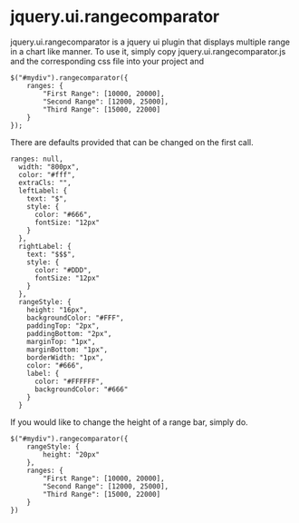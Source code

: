 # jquery.ui.rangecomparator

jquery.ui.rangecomparator is a jquery ui plugin that displays multiple range in a chart like manner. 
To use it, simply copy jquery.ui.rangecomparator.js and the corresponding css file into your project and

	$("#mydiv").rangecomparator({
		ranges: {
			"First Range": [10000, 20000],
			"Second Range": [12000, 25000],
			"Third Range": [15000, 22000]
		}
	});

There are defaults provided that can be changed on the first call.

	ranges: null,
      width: "800px",  
      color: "#fff",
      extraCls: "",
      leftLabel: {
        text: "$",
        style: {
          color: "#666",
          fontSize: "12px"
        }
      },
      rightLabel: {
        text: "$$$",
        style: {
          color: "#DDD",
          fontSize: "12px"
        }
      },
      rangeStyle: {
        height: "16px",
        backgroundColor: "#FFF",
        paddingTop: "2px",
        paddingBottom: "2px",
        marginTop: "1px",
        marginBottom: "1px",
        borderWidth: "1px",
        color: "#666",
        label: {
          color: "#FFFFFF",
          backgroundColor: "#666"
        }
      }

 If you would like to change the height of a range bar, simply do.

 	$("#mydiv").rangecomparator({
 		rangeStyle: {
 			height: "20px"
 		},
 		ranges: {
			"First Range": [10000, 20000],
			"Second Range": [12000, 25000],
			"Third Range": [15000, 22000]
		}
 	})